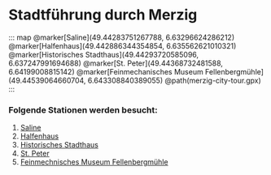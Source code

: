 # Stadtführung durch Merzig

::: map 
@marker[Saline](49.44283751267788, 6.63296624286212)
@marker[Halfenhaus](49.442886344354854, 6.635562621010321)
@marker[Historisches Stadthaus](49.44293720585096, 6.637247991694688)
@marker[St. Peter](49.44368732481588, 6.64199008815142)
@marker[Feinmechanisches Museum Fellenbergmühle](49.44539064660704, 6.643308840389055)
@path(merzig-city-tour.gpx)
:::

### Folgende Stationen werden besucht:
1. [Saline](sights/saline.md)
2. [Halfenhaus](sights/halfenhaus.md)
3. [Historisches Stadthaus](sights/historisches_stadthaus.md)
4. [St. Peter](sights/sankt_peter.md)
5. [Feinmechnisches Museum Fellenbergmühle](sights/feinmechanisches_museum_fellenbergmühle.md)

